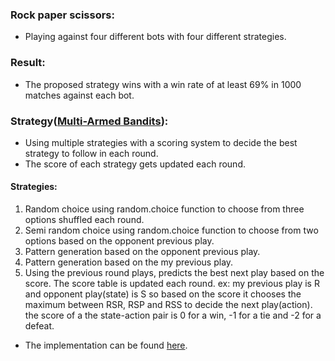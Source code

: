 ### Rock paper scissors:
* Playing against four different bots with four different strategies.

### Result:
* The proposed strategy wins with a win rate of at least 69% in 1000 matches against each bot.

### Strategy([Multi-Armed Bandits](https://en.wikipedia.org/wiki/Multi-armed_bandit)):
* Using multiple strategies with a scoring system to decide the best strategy to follow in each round.
* The score of each strategy gets updated each round.
#### Strategies:
1. Random choice using random.choice function to choose from three options shuffled each round.  
2. Semi random choice using random.choice function to choose from two options based on the opponent previous play.
3. Pattern generation based on the opponent previous play.
4. Pattern generation based on the my previous play.
5. Using the previous round plays, predicts the best next play based on the score. The score table is updated each round. ex: my previous play is R and opponent play(state) is S so based on the score it chooses the maximum between RSR, RSP and RSS to decide the next play(action). the score of a the state-action pair is 0 for a win, -1 for a tie and -2 for a defeat.
* The implementation can be found [here](https://github.com/HatemSelim94/Rock-paper-scissors/blob/main/RPS.py).
